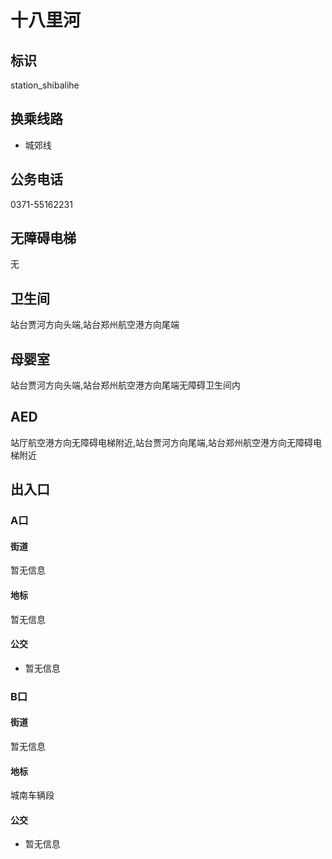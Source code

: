 # 十八里河

## 标识

station_shibalihe

## 换乘线路

- 城郊线

## 公务电话

0371-55162231

## 无障碍电梯

无

## 卫生间

站台贾河方向头端,站台郑州航空港方向尾端

## 母婴室

站台贾河方向头端,站台郑州航空港方向尾端无障碍卫生间内

## AED

站厅航空港方向无障碍电梯附近,站台贾河方向尾端,站台郑州航空港方向无障碍电梯附近

## 出入口

### A口

#### 街道

暂无信息

#### 地标

暂无信息

#### 公交

- 暂无信息

### B口

#### 街道

暂无信息

#### 地标

城南车辆段

#### 公交

- 暂无信息

